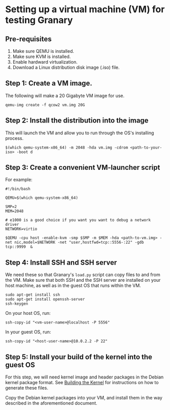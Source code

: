 Setting up a virtual machine (VM) for testing Granary
=====================================================

## Pre-requisites

  1. Make sure QEMU is installed.
  2. Make sure KVM is installed.
  3. Enable hardward virtualization.
  4. Download a Linux distribution disk image (.iso) file.

## Step 1: Create a VM image.

The following will make a 20 Gigabyte VM image for use.

```basemake
qemu-img create -f qcow2 vm.img 20G
```

## Step 2: Install the distribution into the image

This will launch the VM and allow you to run through the OS's
installing process.

```basemake
$(which qemu-system-x86_64) -m 2048 -hda vm.img -cdrom <path-to-your-iso> -boot d
```

## Step 3: Create a convenient VM-launcher script

For example:
```basemake
#!/bin/bash

QEMU=$(which qemu-system-x86_64)

SMP=2
MEM=2048

# e1000 is a good choice if you want you want to debug a network driver
NETWORK=virtio 

$QEMU -cpu host -enable-kvm -smp $SMP -m $MEM -hda <path-to-vm.img> -net nic,model=$NETWORK -net "user,hostfwd=tcp::5556-:22" -gdb tcp::9999  &
```

## Step 4: Install SSH and SSH server

We need these so that Granary's `load.py` script can copy files
to and from the VM. Make sure that both SSH and the SSH server
are installed on your host machine, as well as in the guest OS that
runs within the VM.

```basemake
sudo apt-get install ssh
sudo apt-get install openssh-server
ssh-keygen
```

On your host OS, run:

```basemake
ssh-copy-id "<vm-user-name>@localhost -P 5556"
```

In your guest OS, run:

```basemake
ssh-copy-id "<host-user-name>@10.0.2.2 -P 22"
```

## Step 5: Install your build of the kernel into the guest OS

For this step, we will need kernel image and header packages in the
Debian kernel package format. See [Building the Kernel](building-the-kernel.md)
for instructions on how to generate these files.

Copy the Debian kernel packages into your VM, and install them
in the way described in the aforementioned document.
